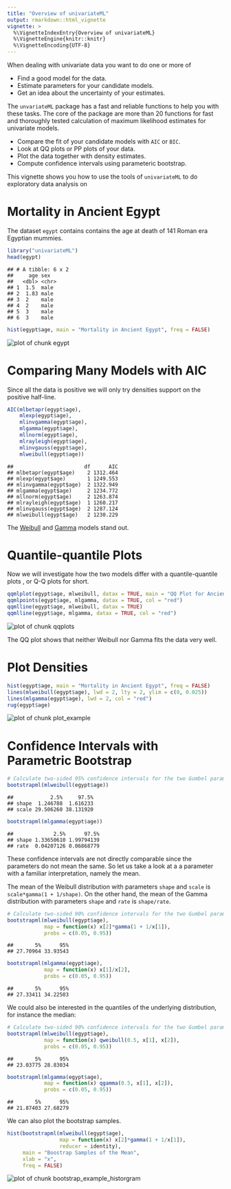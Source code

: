 ```yaml
---
title: "Overview of univariateML"
output: rmarkdown::html_vignette
vignette: >
  %\VignetteIndexEntry{Overview of univariateML}
  %\VignetteEngine{knitr::knitr}
  %\VignetteEncoding{UTF-8}
---
```


When dealing with univariate data you want to do one or more of
* Find a good model for the data.
* Estimate parameters for your candidate models.
* Get an idea about the uncertainty of your estimates.

The `unvariateML` package has a fast and reliable functions to help you with 
these tasks. The core of the package are more than 20 functions for fast 
and thoroughly tested calculation of maximum likelihood estimates for univariate 
models. 

* Compare the fit of your candidate models with `AIC` or `BIC`.
* Look at QQ plots or PP plots of your data.
* Plot the data together with density estimates.
* Compute confidence intervals using parameteric bootstrap.

This vignette shows you how to use the tools of `univariateML` to do exploratory
data analysis on 

# Mortality in Ancient Egypt

The dataset `egypt` contains contains the age at death of 141 Roman era Egyptian
mummies. 


```r
library("univariateML")
head(egypt)
```

```
## # A tibble: 6 x 2
##     age sex  
##   <dbl> <chr>
## 1  1.5  male 
## 2  1.83 male 
## 3  2    male 
## 4  2    male 
## 5  3    male 
## 6  3    male
```

```r
hist(egypt$age, main = "Mortality in Ancient Egypt", freq = FALSE)
```

![plot of chunk egypt](figure/egypt-1.png)

# Comparing Many Models with AIC
Since all the data is positive we will only try densities support on the positive
half-line. 


```r
AIC(mlbetapr(egypt$age),
    mlexp(egypt$age),
    mlinvgamma(egypt$age),
    mlgamma(egypt$age),
    mllnorm(egypt$age),
    mlrayleigh(egypt$age),
    mlinvgauss(egypt$age),
    mlweibull(egypt$age))
```

```
##                       df      AIC
## mlbetapr(egypt$age)    2 1312.464
## mlexp(egypt$age)       1 1249.553
## mlinvgamma(egypt$age)  2 1322.949
## mlgamma(egypt$age)     2 1234.772
## mllnorm(egypt$age)     2 1263.874
## mlrayleigh(egypt$age)  1 1260.217
## mlinvgauss(egypt$age)  2 1287.124
## mlweibull(egypt$age)   2 1230.229
```

The [Weibull](https://en.wikipedia.org/wiki/Weibull_distribution) and
[Gamma](https://en.wikipedia.org/wiki/Gamma_distribution) models stand out.

# Quantile-quantile Plots
Now we will investigate how the two models differ with a quantile-quantile plots
, or Q-Q plots for short.


```r
qqmlplot(egypt$age, mlweibull, datax = TRUE, main = "QQ Plot for Ancient Egypt")
qqmlpoints(egypt$age, mlgamma, datax = TRUE, col = "red")
qqmlline(egypt$age, mlweibull, datax = TRUE)
qqmlline(egypt$age, mlgamma, datax = TRUE, col = "red")
```

![plot of chunk qqplots](figure/qqplots-1.png)

The QQ plot shows that neither Weibull nor Gamma fits the data very well. 

# Plot Densities


```r
hist(egypt$age, main = "Mortality in Ancient Egypt", freq = FALSE)
lines(mlweibull(egypt$age), lwd = 2, lty = 2, ylim = c(0, 0.025))
lines(mlgamma(egypt$age), lwd = 2, col = "red")
rug(egypt$age)
```

![plot of chunk plot_example](figure/plot_example-1.png)

# Confidence Intervals with Parametric Bootstrap


```r
# Calculate two-sided 95% confidence intervals for the two Gumbel parameters.
bootstrapml(mlweibull(egypt$age))
```

```
##            2.5%     97.5%
## shape  1.246788  1.616233
## scale 29.506260 38.131920
```

```r
bootstrapml(mlgamma(egypt$age))
```

```
##             2.5%      97.5%
## shape 1.33650610 1.99794139
## rate  0.04207126 0.06868779
```

These confidence intervals are not directly comparable since the parameters do 
not mean the same. So let us take a look at a a parameter with a familiar 
interpretation, namely the mean. 

The mean of the Weibull distribution with parameters `shape` and `scale` is 
`scale*gamma(1 + 1/shape)`. On the other hand, the mean of the 
Gamma distribution with parameters `shape` and `rate` is
`shape/rate`. 


```r
# Calculate two-sided 90% confidence intervals for the two Gumbel parameters.
bootstrapml(mlweibull(egypt$age), 
            map = function(x) x[2]*gamma(1 + 1/x[1]), 
            probs = c(0.05, 0.95))
```

```
##       5%      95% 
## 27.70964 33.93543
```

```r
bootstrapml(mlgamma(egypt$age), 
            map = function(x) x[1]/x[2],
            probs = c(0.05, 0.95))
```

```
##       5%      95% 
## 27.33411 34.22503
```

We could also be interested in the quantiles of the underlying distribution,
for instance the median:


```r
# Calculate two-sided 90% confidence intervals for the two Gumbel parameters.
bootstrapml(mlweibull(egypt$age), 
            map = function(x) qweibull(0.5, x[1], x[2]), 
            probs = c(0.05, 0.95))
```

```
##       5%      95% 
## 23.03775 28.83034
```

```r
bootstrapml(mlgamma(egypt$age), 
            map = function(x) qgamma(0.5, x[1], x[2]), 
            probs = c(0.05, 0.95))
```

```
##       5%      95% 
## 21.87403 27.68279
```

We can also plot the bootstrap samples.


```r
hist(bootstrapml(mlweibull(egypt$age), 
                 map = function(x) x[2]*gamma(1 + 1/x[1]), 
                 reducer = identity),
     main = "Boostrap Samples of the Mean",
     xlab = "x",
     freq = FALSE)
```

![plot of chunk bootstrap_example_historgram](figure/bootstrap_example_historgram-1.png)

